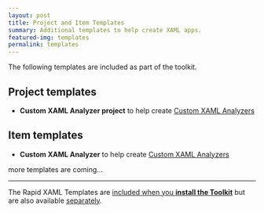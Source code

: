 ```yaml
---
layout: post
title: Project and Item Templates
summary: Additional templates to help create XAML apps.
featured-img: templates
permalink: templates
---
```


The following templates are included as part of the toolkit.

## Project templates

- **Custom XAML Analyzer project** to help create [Custom XAML Analyzers](./custom-analysis)

## Item templates

- **Custom XAML Analyzer** to help create [Custom XAML Analyzers](./custom-analysis)

more templates are coming...

---

The Rapid XAML Templates are [included when you **install the Toolkit**](https://marketplace.visualstudio.com/items?itemName=MattLaceyLtd.RapidXamlToolkit) but are also available [separately](https://marketplace.visualstudio.com/items?itemName=MattLaceyLtd.RapidXamlTemplates).
